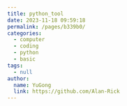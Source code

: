 ```yaml
---
title: python_tool
date: 2023-11-18 09:59:18
permalink: /pages/b339b0/
categories: 
  - computer
  - coding
  - python
  - basic
tags: 
  - null
author: 
  name: YuGong
  link: https://github.com/Alan-Rick
---
```

